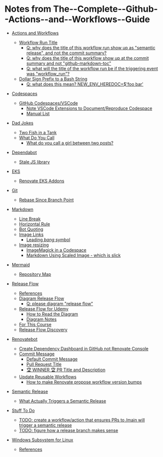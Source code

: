 # Notes from The--Complete--Github--Actions--and--Workflows--Guide

<!-- markdownlint-disable -->
<!--ts-->


* [Actions and Workflows](actions-and-workflows/README.md#actions-and-workflows)
   * [Workflow Run Title](actions-and-workflows/README.md#workflow-run-title)
      * [Q: why does the title of this workflow run show up as "semantic release", and not the commit summary?](actions-and-workflows/README.md#q-why-does-the-title-of-this-workflow-run-show-up-as-semantic-release-and-not-the-commit-summary)
      * [Q: why does the title of this workflow show up at the commit summary and not "github-markdown-toc"](actions-and-workflows/README.md#q-why-does-the-title-of-this-workflow-show-up-at-the-commit-summary-and-not-github-markdown-toc)
      * [Q: what will the title of the workflow run be if the triggering event was "workflow_run"?](actions-and-workflows/README.md#q-what-will-the-title-of-the-workflow-run-be-if-the-triggering-event-was-workflow_run)
   * [Dollar Sign Prefix to a Bash String](actions-and-workflows/README.md#dollar-sign-prefix-to-a-bash-string)
      * [Q: what does this mean? NEW_ENV_HEREDOC=$'foo
bar'](actions-and-workflows/README.md#q-what-does-this-mean-new_env_heredocfoonbar)

* [Codespaces](codespaces/README.md#codespaces)
   * [GitHub Codespaces/VSCode](codespaces/README.md#github-codespacesvscode)
      * [Note VSCode Extensions to Document/Reproduce Codespace](codespaces/README.md#note-vscode-extensions-to-documentreproduce-codespace)
      * [Manual List](codespaces/README.md#manual-list)

* [Dad Jokes](dadjokes/README.md#dad-jokes)
   * [Two Fish in a Tank](dadjokes/README.md#two-fish-in-a-tank)
   * [What Do You Call](dadjokes/README.md#what-do-you-call)
      * [What do you call a girl between two posts?](dadjokes/README.md#what-do-you-call-a-girl-between-two-posts)

* [Dependabot](dependabot/README.md#dependabot)
   * [Stale JS library](dependabot/README.md#stale-js-library)

* [EKS](eks/README.md#eks)
   * [Renovate EKS Addons](eks/README.md#renovate-eks-addons)

* [Git](git/README.md#git)
   * [Rebase Since Branch Point](git/README.md#rebase-since-branch-point)

* [Markdown](markdown/README.md#markdown)
   * [Line Break](markdown/README.md#line-break)
   * [Horizontal Rule](markdown/README.md#horizontal-rule)
   * [Bot Quoting](markdown/README.md#bot-quoting)
   * [Image Links](markdown/README.md#image-links)
      * [Leading <em>bang</em> symbol](markdown/README.md#leading-bang-symbol)
   * [Image resizing](markdown/README.md#image-resizing)
      * [ImageMagick in a Codespace](markdown/README.md#imagemagick-in-a-codespace)
      * [Markdown Using Scaled Image - which is slick](markdown/README.md#markdown-using-scaled-image---which-is-slick)

* [Mermaid](mermaid/README.md#mermaid)
   * [Repository Map](mermaid/README.md#repository-map)

* [Release Flow](release-flow/README.md#release-flow)
   * [References](release-flow/README.md#references)
   * [Diagram Release Flow](release-flow/README.md#diagram-release-flow)
      * [Q: please diagram "release flow"](release-flow/README.md#q-please-diagram-release-flow)
   * [Release Flow for Udemy](release-flow/README.md#release-flow-for-udemy)
      * [How to Read the Diagram](release-flow/README.md#how-to-read-the-diagram)
      * [Diagram Notes](release-flow/README.md#diagram-notes)
   * [For This Course](release-flow/README.md#for-this-course)
   * [Release Flow Discovery](release-flow/README.md#release-flow-discovery)

* [Renovatebot](renovatebot/README.md#renovatebot)
   * [Create Dependency Dashboard in GitHub not Renovate Console](renovatebot/README.md#create-dependency-dashboard-in-github-not-renovate-console)
   * [Commit Message](renovatebot/README.md#commit-message)
      * [Default Commit Message](renovatebot/README.md#default-commit-message)
      * [Pull Request Title](renovatebot/README.md#pull-request-title)
      * [🏆 WINNER 🏆 PR Title and Description](renovatebot/README.md#-winner--pr-title-and-description)
   * [Update Reusable Workflows](renovatebot/README.md#update-reusable-workflows)
      * [How to make Renovate propose workflow version bumps](renovatebot/README.md#how-to-make-renovate-propose-workflow-version-bumps)

* [Semantic Release](semantic-release/README.md#semantic-release)
   * [What Actually Triggers a Semantic Release](semantic-release/README.md#what-actually-triggers-a-semantic-release)

* [Stuff To Do](todo/README.md#stuff-to-do)
   * [TODO: create a workflow/action that ensures PRs to /main will trigger a semantic release](todo/README.md#todo-create-a-workflowaction-that-ensures-prs-to-main-will-trigger-a-semantic-release)
   * [TODO: figure how a release branch makes sense](todo/README.md#todo-figure-how-a-release-branch-makes-sense)

* [Windows Subsystem for Linux](wsl/README.md#windows-subsystem-for-linux)
   * [References](wsl/README.md#references)

<!-- Created by https://github.com/ekalinin/github-markdown-toc -->
<!--te-->

<!-- markdownlint-enable -->
